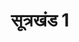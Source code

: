 ---
title: सूत्रखंड 1
trans: sutrakhand 1

type: book

order:
  aagam: 
    position: 11
    depth: 1
  book: 
    position: 1
    depth: 2

parent:
  type: aagam

children:
  type: chapter
  count: 9
  children:
    - abc
---
